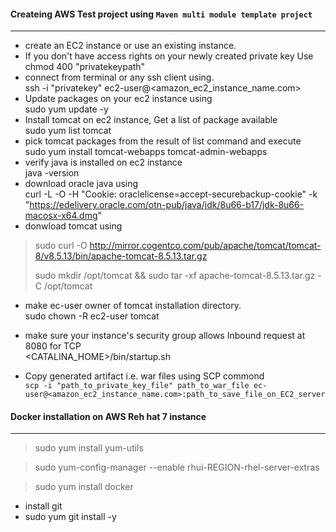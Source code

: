 #### Createing AWS Test project using ```Maven multi module template project``` ####
---

- create an EC2 instance or use an existing instance.
- If you don't have access rights on your newly created private key Use  
   chmod 400 "privatekeypath"
- connect from terminal or any ssh client using.  
   ssh -i "privatekey" ec2-user@\<amazon_ec2_instance_name.com\>
- Update packages on your ec2 instance using  
   sudo yum update -y
- Install tomcat on ec2 instance, Get a list of package available  
   sudo yum list tomcat   
- pick tomcat packages from the result of list command and execute   
   sudo yum install tomcat-webapps tomcat-admin-webapps 
- verify java is installed on ec2 instance  
   java -version  
- download oracle java using  
 curl -L -O -H "Cookie: oraclelicense=accept-securebackup-cookie" -k "https://edelivery.oracle.com/otn-pub/java/jdk/8u66-b17/jdk-8u66-macosx-x64.dmg"
- donwload tomcat using  
 >sudo curl -O http://mirror.cogentco.com/pub/apache/tomcat/tomcat-8/v8.5.13/bin/apache-tomcat-8.5.13.tar.gz  
 >
 >sudo mkdir /opt/tomcat && sudo tar -xf apache-tomcat-8.5.13.tar.gz -C /opt/tomcat
 
- make ec-user owner of tomcat installation directory.  
 sudo chown -R ec2-user tomcat
 
- make sure your instance's security group allows Inbound request at 8080 for TCP  
 <CATALINA_HOME>/bin/startup.sh
 
- Copy generated artifact i.e. war files using SCP commond   
 ```scp -i "path_to_private_key_file" path_to_war_file ec-user@<amazon_ec2_instance_name.com>:path_to_save_file_on_EC2_server```


#### Docker installation on AWS Reh hat 7 instance ####
---
> sudo yum install yum-utils

> sudo yum-config-manager --enable rhui-REGION-rhel-server-extras

> sudo yum install docker

- install git 
 - sudo yum git install -y



